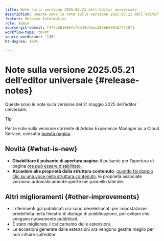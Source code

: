 ```yaml
---
title: Note sulla versione 2025.05.21 dell’editor universale
description: Queste sono le note sulla versione 2025.05.21 dell’editor universale.
feature: Release Information
role: Admin
source-git-commit: f474bdd1086fc7e344c55ac2866b699187f720f1
workflow-type: tm+mt
source-wordcount: '135'
ht-degree: 100%

---
```



# Note sulla versione 2025.05.21 dell’editor universale {#release-notes}

Queste sono le note sulla versione del 21 maggio 2025 dell’editor universale.

>[!TIP]
>
>Per le note sulla versione corrente di Adobe Experience Manager as a Cloud Service, consulta [questa pagina](/help/release-notes/release-notes-cloud/release-notes-current.md).

## Novità {#what-is-new}

* **Disabilitare il pulsante di apertura pagina**: il pulsante per l’apertura di pagina [ora può essere disabilitato.](/help/implementing/universal-editor/customizing.md#open-page)
* **Accedere alle proprietà dalla struttura contenuto**: [quando fai doppio clic su una voce nella struttura contenuto,](/help/sites-cloud/authoring/universal-editor/navigation.md) le proprietà associate verranno automaticamente aperte nel pannello laterale.

## Altri miglioramenti {#other-improvements}

* I riferimenti già pubblicati ora sono deselezionati per impostazione predefinita nella finestra di dialogo di pubblicazione, per evitare che vengano nuovamente pubblicati.
* È stato migliorato il caricamento delle estensioni.
* Le eccezioni generate dalle estensioni ora vengono gestite meglio per non influire sull’editor.
